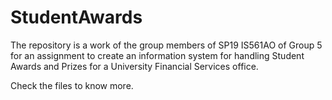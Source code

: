 # StudentAwards
The repository is a work of the group members of SP19 IS561AO of Group 5 for an assignment to create an information system for handling Student Awards and Prizes for a University Financial Services office.

Check the files to know more.
